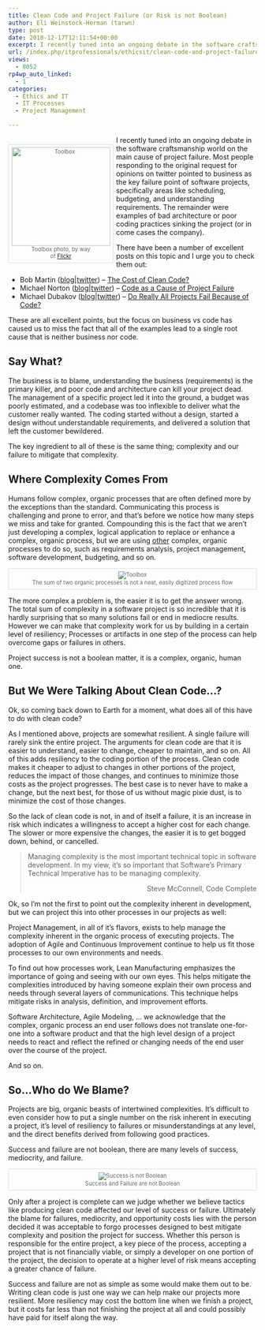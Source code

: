 ```yaml
---
title: Clean Code and Project Failure (or Risk is not Boolean)
author: Eli Weinstock-Herman (tarwn)
type: post
date: 2010-12-17T12:11:54+00:00
excerpt: I recently tuned into an ongoing debate in the software craftsmanship world on the main cause of project failure. Most people responding to the original request for opinions on twitter pointed to business as the key failure point of software projects, specifically areas like scheduling, budgeting, and understanding requirements. The remainder were examples of bad architecture or poor coding practices sinking the project (or in come cases the company).
url: /index.php/itprofessionals/ethicsit/clean-code-and-project-failure-or-risk-i/
views:
  - 8052
rp4wp_auto_linked:
  - 1
categories:
  - Ethics and IT
  - IT Processes
  - Project Management

---
```

<div style="float: left; padding: .5em; margin: 1.5em .5em .5em 0px; border: 1px solid #dddddd; color: #666666; font-size: .8em; text-align: center; position: relative;">
  <img src="http://www.tiernok.com/LTDBlog/toolbox.jpg" alt="Toolbox" height="200" /><br /> Toolbox photo, by way<br /> of <a href="http://www.flickr.com/photos/98897452@N00/1262659991/in/pool-390517@N21/" title="See original">Flickr</a>
</div>

I recently tuned into an ongoing debate in the software craftsmanship world on the main cause of project failure. Most people responding to the original request for opinions on twitter pointed to business as the key failure point of software projects, specifically areas like scheduling, budgeting, and understanding requirements. The remainder were examples of bad architecture or poor coding practices sinking the project (or in come cases the company).

There have been a number of excellent posts on this topic and I urge you to check them out:

  * Bob Martin ([blog][1]|[twitter][2]) &#8211; [The Cost of Clean Code?][3]
  * Michael Norton ([blog][4]|[twitter][5]) &#8211; [Code as a Cause of Project Failure][6]
  * Michael Dubakov ([blog][7]|[twitter][8]) &#8211; [Do Really All Projects Fail Because of Code?][9]

These are all excellent points, but the focus on business vs code has caused us to miss the fact that all of the examples lead to a single root cause that is neither business nor code.

## Say What?

The business is to blame, understanding the business (requirements) is the primary killer, and poor code and architecture can kill your project dead. The management of a specific project led it into the ground, a budget was poorly estimated, and a codebase was too inflexible to deliver what the customer really wanted. The coding started without a design, started a design without understandable requirements, and delivered a solution that left the customer bewildered.

The key ingredient to all of these is the same thing; complexity and our failure to mitigate that complexity. 

## Where Complexity Comes From

Humans follow complex, organic processes that are often defined more by the exceptions than the standard. Communicating this process is challenging and prone to error, and that&#8217;s before we notice how many steps we miss and take for granted. Compounding this is the fact that we aren&#8217;t just developing a complex, logical application to replace or enhance a complex, organic process, but we are using <u>other</u> complex, organic processes to do so, such as requirements analysis, project management, software development, budgeting, and so on.

<div style="max-width: 520px; padding: .5em; margin: .5em auto; border: 1px solid #dddddd; color: #666666; font-size: .8em; text-align: center;">
  <img src="http://www.tiernok.com/LTDBlog/process.jpg" alt="Toolbox" /><br /> The sum of two organic processes is not a neat, easily digitized process flow
</div>

The more complex a problem is, the easier it is to get the answer wrong. The total sum of complexity in a software project is so incredible that it is hardly surprising that so many solutions fail or end in mediocre results. However we can make that complexity work for us by building in a certain level of resiliency; Processes or artifacts in one step of the process can help overcome gaps or failures in others. 

Project success is not a boolean matter, it is a complex, organic, human one.

## But We Were Talking About Clean Code&#8230;?

Ok, so coming back down to Earth for a moment, what does all of this have to do with clean code?

As I mentioned above, projects are somewhat resilient. A single failure will rarely sink the entire project. The arguments for clean code are that it is easier to understand, easier to change, cheaper to maintain, and so on. All of this adds resiliency to the coding portion of the process. Clean code makes it cheaper to adjust to changes in other portions of the project, reduces the impact of those changes, and continues to minimize those costs as the project progresses. The best case is to never have to make a change, but the next best, for those of us without magic pixie dust, is to minimize the cost of those changes.

So the lack of clean code is not, in and of itself a failure, it is an increase in risk which indicates a willingness to accept a higher cost for each change. The slower or more expensive the changes, the easier it is to get bogged down, behind, or cancelled.

> Managing complexity is the most important technical topic in software development. In my view, it’s so important that Software’s Primary Technical Imperative has to be managing complexity.
> 
> <div style="text-align: right">
>   Steve McConnell, Code Complete
> </div>

Ok, so I&#8217;m not the first to point out the complexity inherent in development, but we can project this into other processes in our projects as well:

Project Management, in all of it&#8217;s flavors, exists to help manage the complexity inherent in the organic process of executing projects. The adoption of Agile and Continuous Improvement continue to help us fit those processes to our own environments and needs.

To find out how processes work, Lean Manufacturing emphasizes the importance of going and seeing with our own eyes. This helps mitigate the complexities introduced by having someone explain their own process and needs through several layers of communications. This technique helps mitigate risks in analysis, definition, and improvement efforts. 

Software Architecture, Agile Modeling, &#8230; we acknowledge that the complex, organic process an end user follows does not translate one-for-one into a software product and that the high level design of a project needs to react and reflect the refined or changing needs of the end user over the course of the project.

And so on.

## So&#8230;Who do We Blame?

Projects are big, organic beasts of intertwined complexities. It&#8217;s difficult to even consider how to put a single number on the risk inherent in executing a project, it&#8217;s level of resiliency to failures or misunderstandings at any level, and the direct benefits derived from following good practices. 

Success and failure are not boolean, there are many levels of success, mediocrity, and failure.

<div style="max-width: 520px; padding: .5em; margin: .5em auto; border: 1px solid #dddddd; color: #666666; font-size: .8em; text-align: center;">
  <img src="http://www.tiernok.com/LTDBlog/successbar.png" alt="Success is not Boolean" /><br /> Success and Failure are not Boolean
</div>

Only after a project is complete can we judge whether we believe tactics like producing clean code affected our level of success or failure. Ultimately the blame for failures, mediocrity, and opportunity costs lies with the person decided it was acceptable to forgo processes designed to best mitigate complexity and position the project for success. Whether this person is responsible for the entire project, a key piece of the process, accepting a project that is not financially viable, or simply a developer on one portion of the project, the decision to operate at a higher level of risk means accepting a greater chance of failure.

Success and failure are not as simple as some would make them out to be. Writing clean code is just one way we can help make our projects more resilient. More resiliency may cost the bottom line when we finish a project, but it costs far less than not finishing the project at all and could possibly have paid for itself along the way.

 [1]: http://thecleancoder.blogspot.com/ "Bob Martin's Blog"
 [2]: http://twitter.com/unclebobmartin "UncleBobMartin on Twitter"
 [3]: http://thecleancoder.blogspot.com/2010/10/cost-of-code.html "The Cost of Clean Code?"
 [4]: http://www.docondev.com/ "Doc on Dev blog"
 [5]: http://twitter.com/docondev "DocOnDev on Twitter"
 [6]: http://www.docondev.com/2010/10/code-as-cause-of-project-failure.html "Code as a Cause of Project Failure"
 [7]: http://www.targetprocess.com/ "Edge of Chaos Blog"
 [8]: http://twitter.com/mdubakov "MDubakov on Twitter"
 [9]: http://www.targetprocess.com/blog/2010/12/do-really-all-projects-fail-because-of-code.html "Do Really All Projects Fail Because of Code?"